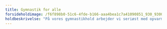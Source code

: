 ```yaml
---
title: Gymnastik for alle
forsideholdimage: /f6f898b0-51c6-4fde-b166-aaa4bea1c7a41090851_930_9300_5_0_1878_1298_2.jpg
holdbeskrivelse: "På vores gymnastikhold arbejder vi seriøst med opvarmning- kondition – styrke og koordinations træning.\n\nAlle\_\_elementer der for nogle hold i sidste ende, bliver spundet sammen til et flot opvisnings show.\n"
---
```


